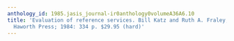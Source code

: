 ```yaml
---
anthology_id: 1985.jasis_journal-ir0anthology0volumeA36A6.10
title: 'Evaluation of reference services. Bill Katz and Ruth A. Fraley, Eds. New York:
  Haworth Press; 1984: 334 p. $29.95 (hard)'
---
```

